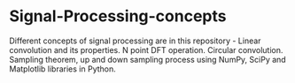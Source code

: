 # Signal-Processing-concepts
Different concepts of signal processing are in this repository - Linear convolution and its properties. N point DFT operation. Circular convolution. Sampling theorem, up and down sampling process using NumPy, SciPy and Matplotlib libraries in Python.
